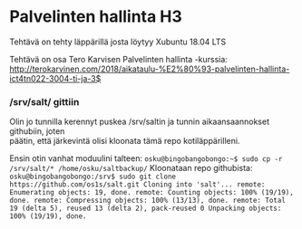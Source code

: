 
# Palvelinten hallinta H3

Tehtävä on tehty läppärillä josta löytyy Xubuntu 18.04 LTS 

Tehtävä on osa Tero Karvisen Palvelinten hallinta -kurssia:
http://terokarvinen.com/2018/aikataulu-%E2%80%93-palvelinten-hallinta-ict4tn022-3004-ti-ja-3$

### /srv/salt/ gittiin

Olin jo tunnilla kerennyt puskea /srv/saltin ja tunnin aikaansaannokset githubiin, joten   
päätin, että järkevintä olisi kloonata tämä repo kotiläppärilleni.

Ensin otin vanhat moduulini talteen:
`osku@bingobangobongo:~$ sudo cp -r /srv/salt/* /home/osku/saltbackup/`
Kloonataan repo githubista:
`osku@bingobangobongo:/srv$ sudo git clone https://github.com/os1s/salt.git
Cloning into 'salt'...
remote: Enumerating objects: 19, done.
remote: Counting objects: 100% (19/19), done.
remote: Compressing objects: 100% (13/13), done.
remote: Total 19 (delta 5), reused 13 (delta 2), pack-reused 0
Unpacking objects: 100% (19/19), done.`

